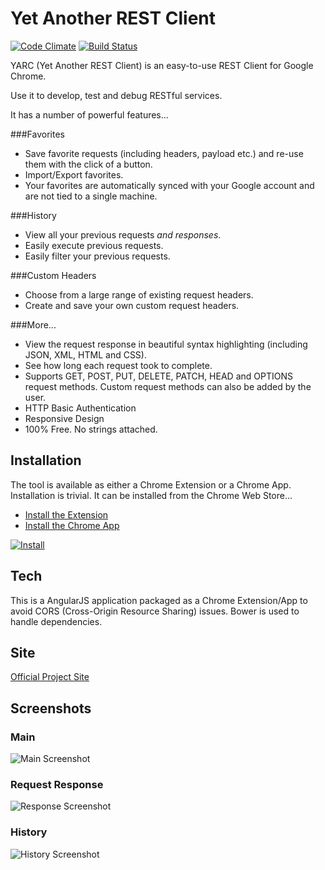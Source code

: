 # Yet Another REST Client
[![Code Climate](https://codeclimate.com/github/paulhitz/yet-another-rest-client/badges/gpa.svg)](https://codeclimate.com/github/paulhitz/yet-another-rest-client)
[![Build Status](https://travis-ci.org/paulhitz/yet-another-rest-client.svg?branch=master)](https://travis-ci.org/paulhitz/yet-another-rest-client)

YARC (Yet Another REST Client) is an easy-to-use REST Client for Google Chrome.

Use it to develop, test and debug RESTful services.

It has a number of powerful features...

###Favorites
* Save favorite requests (including headers, payload etc.) and re-use them with the click of a button.
* Import/Export favorites.
* Your favorites are automatically synced with your Google account and are not tied to a single machine.

###History
* View all your previous requests *and responses*.
* Easily execute previous requests.
* Easily filter your previous requests.

###Custom Headers
* Choose from a large range of existing request headers.
* Create and save your own custom request headers.

###More...
* View the request response in beautiful syntax highlighting (including JSON, XML, HTML and CSS).
* See how long each request took to complete.
* Supports GET, POST, PUT, DELETE, PATCH, HEAD and OPTIONS request methods. Custom request methods can also be added by the user.
* HTTP Basic Authentication
* Responsive Design
* 100% Free. No strings attached.


## Installation
The tool is available as either a Chrome Extension or a Chrome App. Installation is trivial. It can be installed from the Chrome Web Store...

* [Install the Extension](https://chrome.google.com/webstore/detail/yarc-yet-another-rest-cli/ehafadccdcdedbhcbddihehiodgcddpl)
* [Install the Chrome App](https://chrome.google.com/webstore/detail/yet-another-rest-client-c/oaelcicjdkdkcioniblhpnanpnhegoad)

[![Install](img/ChromeWebStore_Badge_v2_496x150.png)](https://chrome.google.com/webstore/detail/yarc-yet-another-rest-cli/ehafadccdcdedbhcbddihehiodgcddpl)


## Tech
This is a AngularJS application packaged as a Chrome Extension/App to avoid CORS (Cross-Origin Resource Sharing) issues. Bower is used to handle dependencies.


## Site
[Official Project Site](http://yet-another-rest-client.com/)


## Screenshots

### Main
![Main Screenshot](/img/screenshots/screenshot_main.png)

### Request Response
![Response Screenshot](/img/screenshots/screenshot_response.png)

### History
![History Screenshot](/img/screenshots/screenshot_history.png)
